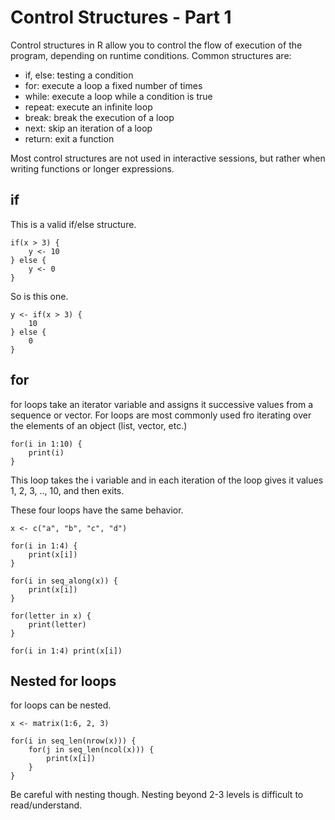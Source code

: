Control Structures - Part 1
===========================

Control structures in R allow you to control the flow of execution of the program, depending on runtime conditions. Common structures are:

* if, else: testing a condition
* for: execute a loop a fixed number of times
* while: execute a loop while a condition is true
* repeat: execute an infinite loop
* break: break the execution of a loop
* next: skip an iteration of a loop
* return: exit a function

Most control structures are not used in interactive sessions, but rather when writing functions or longer expressions.


if
--

This is a valid if/else structure.

	if(x > 3) {
		y <- 10
	} else {
		y <- 0
	}

So is this one.

	y <- if(x > 3) {
		10
	} else {
		0
	}


for
---

for loops take an iterator variable and assigns it successive values from a sequence or vector. For loops are most commonly used fro iterating over the elements of an object (list, vector, etc.)

	for(i in 1:10) {
		print(i)
	}

This loop takes the i variable and in each iteration of the loop gives it values 1, 2, 3, .., 10, and then exits.

These four loops have the same behavior.

	x <- c("a", "b", "c", "d")
	
	for(i in 1:4) {
		print(x[i])
	}
	
	for(i in seq_along(x)) {
		print(x[i])
	}

	for(letter in x) {
		print(letter)
	}
	
	for(i in 1:4) print(x[i])


Nested for loops
----------------

for loops can be nested.

	x <- matrix(1:6, 2, 3)
	
	for(i in seq_len(nrow(x))) {
		for(j in seq_len(ncol(x))) {
			print(x[i])
		}
	}
 Be careful with nesting though. Nesting beyond 2-3 levels is difficult to read/understand.